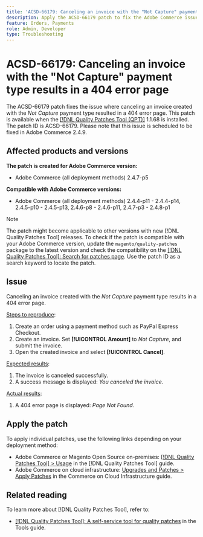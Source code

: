 ```yaml
---
title: 'ACSD-66179: Canceling an invoice with the "Not Capture" payment type results in a 404 error page'
description: Apply the ACSD-66179 patch to fix the Adobe Commerce issue where canceling an invoice with the "Not Capture" payment type led to a 404 error page.
feature: Orders, Payments
role: Admin, Developer
type: Troubleshooting
---
```


# ACSD-66179: Canceling an invoice with the "Not Capture" payment type results in a 404 error page

The ACSD-66179 patch fixes the issue where canceling an invoice created with the *Not Capture* payment type resulted in a 404 error page. This patch is available when the [[!DNL Quality Patches Tool (QPT)]](/help/tools/quality-patches-tool/quality-patches-tool-to-self-serve-quality-patches.md) 1.1.68 is installed. The patch ID is ACSD-66179. Please note that this issue is scheduled to be fixed in Adobe Commerce 2.4.9.

## Affected products and versions

**The patch is created for Adobe Commerce version:**

* Adobe Commerce (all deployment methods) 2.4.7-p5

**Compatible with Adobe Commerce versions:**

* Adobe Commerce (all deployment methods) 2.4.4-p11 - 2.4.4-p14, 2.4.5-p10 - 2.4.5-p13, 2.4.6-p8 - 2.4.6-p11, 2.4.7-p3 - 2.4.8-p1

>[!NOTE]
>
>The patch might become applicable to other versions with new [!DNL Quality Patches Tool] releases. To check if the patch is compatible with your Adobe Commerce version, update the `magento/quality-patches` package to the latest version and check the compatibility on the [[!DNL Quality Patches Tool]: Search for patches page](https://experienceleague.adobe.com/tools/commerce-quality-patches/index.html). Use the patch ID as a search keyword to locate the patch.

## Issue

Canceling an invoice created with the *Not Capture* payment type results in a 404 error page.

<u>Steps to reproduce</u>:

1. Create an order using a payment method such as PayPal Express Checkout.
1. Create an invoice. Set **[!UICONTROL Amount]** to *Not Capture*, and submit the invoice.
1. Open the created invoice and select **[!UICONTROL Cancel]**.

<u>Expected results</u>:

1. The invoice is canceled successfully.
1. A success message is displayed: *You canceled the invoice.*

<u>Actual results</u>:

1. A 404 error page is displayed: *Page Not Found.*

## Apply the patch

To apply individual patches, use the following links depending on your deployment method:

* Adobe Commerce or Magento Open Source on-premises: [[!DNL Quality Patches Tool] > Usage](/help/tools/quality-patches-tool/usage.md) in the [!DNL Quality Patches Tool] guide.
* Adobe Commerce on cloud infrastructure: [Upgrades and Patches > Apply Patches](https://experienceleague.adobe.com/docs/commerce-cloud-service/user-guide/develop/upgrade/apply-patches.html) in the Commerce on Cloud Infrastructure guide.

## Related reading

To learn more about [!DNL Quality Patches Tool], refer to:

* [[!DNL Quality Patches Tool]: A self-service tool for quality patches](/help/tools/quality-patches-tool/quality-patches-tool-to-self-serve-quality-patches.md) in the Tools guide.

